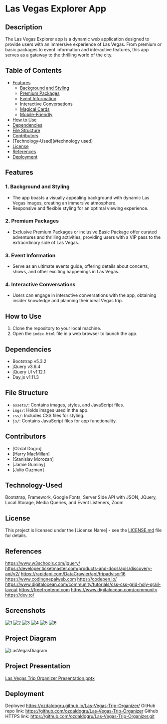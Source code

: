 # Las Vegas Explorer App

## Description
The Las Vegas Explorer app is a dynamic web application designed to provide users with an immersive experience of Las Vegas. From premium or basic packages to event information and interactive features, this app serves as a gateway to the thrilling world of the city.

## Table of Contents
- [Features](#features)
  - [Background and Styling](#1-background-and-styling)
  - [Premium Packages](#2-premium-packages)
  - [Event Information](#3-event-information)
  - [Interactive Conversations](#4-interactive-conversations)
  - [Magical Cards](#5-magical-cards)
  - [Mobile-Friendly](#6-mobile-friendly)
- [How to Use](#how-to-use)
- [Dependencies](#dependencies)
- [File Structure](#file-structure)
- [Contributors](#contributors)
- [Technology-Used](#technology used)
- [License](#license)
- [References](#references)
- [Deployment](#deployment)
## Features

### 1. Background and Styling
- The app boasts a visually appealing background with dynamic Las Vegas images, creating an immersive atmosphere.
- Responsive and flexible styling for an optimal viewing experience.

### 2. Premium Packages
- Exclusive Premium Packages or inclusive Basic Package offer curated adventures and thrilling activities, providing users with a VIP pass to 
the extraordinary side of Las Vegas.
### 3. Event Information
- Serve as an ultimate events guide, offering details about concerts, shows, and other exciting happenings in Las Vegas.

### 4. Interactive Conversations
- Users can engage in interactive conversations with the app, obtaining insider knowledge and planning their ideal Vegas trip.

## How to Use
1. Clone the repository to your local machine.
2. Open the `index.html` file in a web browser to launch the app.

## Dependencies
- Bootstrap v5.3.2
- jQuery v3.6.4
- jQuery UI v1.12.1
- Day.js v1.11.3

## File Structure
- `assets/`: Contains images, styles, and JavaScript files.
- `imgs/`: Holds images used in the app.
- `css/`: Includes CSS files for styling.
- `js/`: Contains JavaScript files for app functionality.


## Contributors
- [Ozdal Dogru]
- [Harry MacMillan]
- [Stanislav Morozan]
- [Jamie Guminy]
- [Julio Guzman]

## Technology-Used
Bootstrap, Framework, Google Fonts, Server Side API with JSON, JQuery, Local Storage, Media Queries, and Event Listeners, Zoom


## License
This project is licensed under the [License Name] - see the [LICENSE.md](LICENSE.md) file for details.

## References
https://www.w3schools.com/jquery/
https://developer.ticketmaster.com/products-and-docs/apis/discovery-api/v2/
https://rapidapi.com/DataCrawler/api/tripadvisor16
https://www.codingnepalweb.com
https://codepen.io/
https://www.digitalocean.com/community/tutorials/css-css-grid-holy-grail-layout
https://freefrontend.com
https://www.digitalocean.com/community
https://dev.to/


## Screenshots

![1](https://github.com/ozdaldogru/Las-Vegas-Trip-Organizer/assets/144311394/ce81c58f-5071-4f19-959d-a13159450e60)
![2](https://github.com/ozdaldogru/Las-Vegas-Trip-Organizer/assets/144311394/f7f578f2-17ab-45dd-bdfd-62d0755622d9)
![3](https://github.com/ozdaldogru/Las-Vegas-Trip-Organizer/assets/144311394/0d07bd1c-c30b-4754-979a-a0dc46fd9d21)
![4](https://github.com/ozdaldogru/Las-Vegas-Trip-Organizer/assets/144311394/a0b5ddcb-d32e-4533-a1e5-188995d62155)
![5](https://github.com/ozdaldogru/Las-Vegas-Trip-Organizer/assets/144311394/20dd1021-416c-4c9c-930e-d908be213657)
![6](https://github.com/ozdaldogru/Las-Vegas-Trip-Organizer/assets/144311394/b820291e-2eb5-4178-b77b-43261a02d69f)

## Project Diagram
![LasVegasDiagram](https://github.com/ozdaldogru/Las-Vegas-Trip-Organizer/assets/144311394/155f7b06-3944-4b60-8300-953c56caddf3)

## Project Presentation
[Las Vegas Trip Organizer Presentation.pptx](https://github.com/ozdaldogru/Las-Vegas-Trip-Organizer/files/13386868/Las.Vegas.Trip.Organizer.Presentation.pptx)

## Deployment
Deployed
    https://ozdaldogru.github.io/Las-Vegas-Trip-Organizer/
GitHub repo link:
    https://github.com/ozdaldogru/Las-Vegas-Trip-Organizer
Github HTTPS link:
    https://github.com/ozdaldogru/Las-Vegas-Trip-Organizer.git
